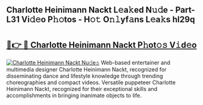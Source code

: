 ## Charlotte Heinimann Nackt L𝚎a𝚔ed N𝚞𝚍e - Part-L31 Vi𝚍𝚎o P𝚑𝚘tos - H𝚘𝚝 O𝚗𝚕yf𝚊ns L𝚎a𝚔s hl29q

# <h2><a href="http://kf351a.oniu.top/?m=Charlotte+Heinimann+Nackt">🔗👉 🔴 Charlotte Heinimann Nackt P𝚑ot𝚘𝚜 V𝚒d𝚎o</a></h2>

[![Charlotte Heinimann Nackt Nu𝚍e𝚜](https://i.imgur.com/0qMVB7G.gif)](http://kf351a.oniu.top/?m=Charlotte+Heinimann+Nackt)
Web-based entertainer and multimedia designer Charlotte Heinimann Nackt, recognized for disseminating dance and lifestyle knowledge through trending choreographies and compact videos. Versatile puppeteer Charlotte Heinimann Nackt, recognized for their exceptional skills and accomplishments in bringing inanimate objects to life.  
